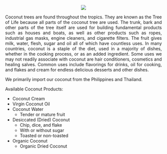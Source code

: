 <p style="text-align: center;"><span style="line-height: 1.3em;"><img src="/assets/snp_ws/images/coconut.jpg" style="line-height: 15.6000003814697px; text-align: justify;" /><br /></span></p>
<p align="justify">Coconut trees are found throughout the tropics. They are known as the Tree of Life because all parts of the coconut tree are used. The trunk, bark and other parts of the tree itself are used for building fundamental products such as houses and boats, as well as other products such as ropes, industrial gas masks, engine cleaners, and cigarette filters. The fruit gives milk, water, flesh, sugar and oil all of which have countless uses. In many countries, coconut is a staple of the diet, used in a majority of dishes, whether in the cooking process, or as an added ingredient. Some uses we may not readily associate with coconut are hair conditioners, cosmetics and healing salves. Common uses include flavorings for drinks, oil for cooking, and flakes and cream for endless delicious desserts and other dishes.</p>
<p>We primarily import our coconut from the Philippines and Thailand.</p>
<p> Available Coconut Products:</p>
<ul>
<li>Coconut Cream</li>
<li> Virgin Coconut Oil</li>
<li> Coconut Water
<ul>
<li>Tender or mature fruit&nbsp;</li>
</ul>
</li>
<li>Desiccated (Dried) Coconut
<ul>
<li>Chip, dice, and flake</li>
<li>With or without sugar</li>
<li>Toasted or non-toasted</li>
</ul>
</li>
<li>Organic Coconut
<ul>
<li>Organic Dried Coconut</li>
</ul>
</li>
</ul>

